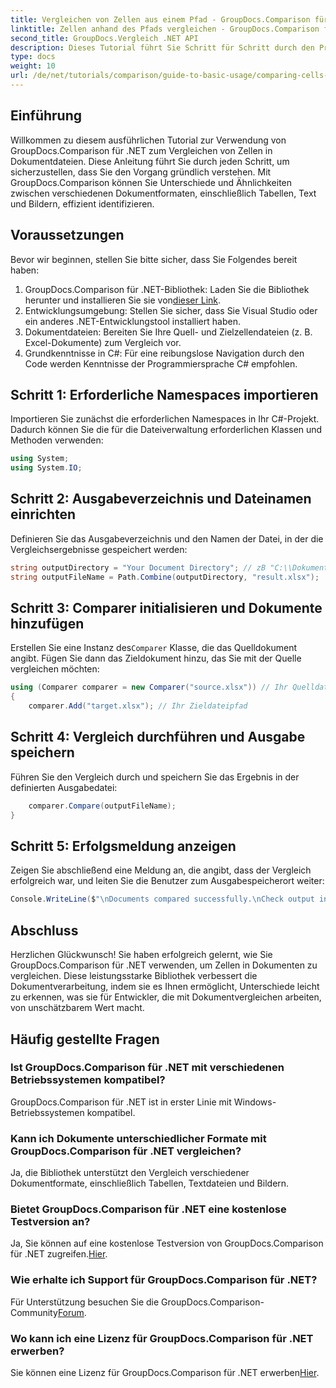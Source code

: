 ```yaml
---
title: Vergleichen von Zellen aus einem Pfad - GroupDocs.Comparison für .NET
linktitle: Zellen anhand des Pfads vergleichen - GroupDocs.Comparison für .NET
second_title: GroupDocs.Vergleich .NET API
description: Dieses Tutorial führt Sie Schritt für Schritt durch den Prozess des Vergleichens von Excel-Zelleninhalten und ermöglicht Entwicklern, Unterschiede und Ähnlichkeiten zwischen Dokumenten effizient zu erkennen.
type: docs
weight: 10
url: /de/net/tutorials/comparison/guide-to-basic-usage/comparing-cells-from-path/
---
```

## Einführung

Willkommen zu diesem ausführlichen Tutorial zur Verwendung von GroupDocs.Comparison für .NET zum Vergleichen von Zellen in Dokumentdateien. Diese Anleitung führt Sie durch jeden Schritt, um sicherzustellen, dass Sie den Vorgang gründlich verstehen. Mit GroupDocs.Comparison können Sie Unterschiede und Ähnlichkeiten zwischen verschiedenen Dokumentformaten, einschließlich Tabellen, Text und Bildern, effizient identifizieren.

## Voraussetzungen

Bevor wir beginnen, stellen Sie bitte sicher, dass Sie Folgendes bereit haben:

1.  GroupDocs.Comparison für .NET-Bibliothek: Laden Sie die Bibliothek herunter und installieren Sie sie von[dieser Link](https://releases.groupdocs.com/comparison/net/).
2. Entwicklungsumgebung: Stellen Sie sicher, dass Sie Visual Studio oder ein anderes .NET-Entwicklungstool installiert haben.
3. Dokumentdateien: Bereiten Sie Ihre Quell- und Zielzellendateien (z. B. Excel-Dokumente) zum Vergleich vor.
4. Grundkenntnisse in C#: Für eine reibungslose Navigation durch den Code werden Kenntnisse der Programmiersprache C# empfohlen.

## Schritt 1: Erforderliche Namespaces importieren

Importieren Sie zunächst die erforderlichen Namespaces in Ihr C#-Projekt. Dadurch können Sie die für die Dateiverwaltung erforderlichen Klassen und Methoden verwenden:

```csharp
using System;
using System.IO;
```

## Schritt 2: Ausgabeverzeichnis und Dateinamen einrichten

Definieren Sie das Ausgabeverzeichnis und den Namen der Datei, in der die Vergleichsergebnisse gespeichert werden:

```csharp
string outputDirectory = "Your Document Directory"; // zB "C:\\Dokumente"
string outputFileName = Path.Combine(outputDirectory, "result.xlsx");
```

## Schritt 3: Comparer initialisieren und Dokumente hinzufügen

 Erstellen Sie eine Instanz des`Comparer` Klasse, die das Quelldokument angibt. Fügen Sie dann das Zieldokument hinzu, das Sie mit der Quelle vergleichen möchten:

```csharp
using (Comparer comparer = new Comparer("source.xlsx")) // Ihr Quelldateipfad
{
    comparer.Add("target.xlsx"); // Ihr Zieldateipfad
```

## Schritt 4: Vergleich durchführen und Ausgabe speichern

Führen Sie den Vergleich durch und speichern Sie das Ergebnis in der definierten Ausgabedatei:

```csharp
    comparer.Compare(outputFileName);
}
```

## Schritt 5: Erfolgsmeldung anzeigen

Zeigen Sie abschließend eine Meldung an, die angibt, dass der Vergleich erfolgreich war, und leiten Sie die Benutzer zum Ausgabespeicherort weiter:

```csharp
Console.WriteLine($"\nDocuments compared successfully.\nCheck output in {outputDirectory}.");
```

## Abschluss

Herzlichen Glückwunsch! Sie haben erfolgreich gelernt, wie Sie GroupDocs.Comparison für .NET verwenden, um Zellen in Dokumenten zu vergleichen. Diese leistungsstarke Bibliothek verbessert die Dokumentverarbeitung, indem sie es Ihnen ermöglicht, Unterschiede leicht zu erkennen, was sie für Entwickler, die mit Dokumentvergleichen arbeiten, von unschätzbarem Wert macht.

## Häufig gestellte Fragen

### Ist GroupDocs.Comparison für .NET mit verschiedenen Betriebssystemen kompatibel?

GroupDocs.Comparison für .NET ist in erster Linie mit Windows-Betriebssystemen kompatibel.

### Kann ich Dokumente unterschiedlicher Formate mit GroupDocs.Comparison für .NET vergleichen?

Ja, die Bibliothek unterstützt den Vergleich verschiedener Dokumentformate, einschließlich Tabellen, Textdateien und Bildern.

### Bietet GroupDocs.Comparison für .NET eine kostenlose Testversion an?

 Ja, Sie können auf eine kostenlose Testversion von GroupDocs.Comparison für .NET zugreifen.[Hier](https://releases.groupdocs.com/).

### Wie erhalte ich Support für GroupDocs.Comparison für .NET?

Für Unterstützung besuchen Sie die GroupDocs.Comparison-Community[Forum](https://forum.groupdocs.com/c/comparison/12).

### Wo kann ich eine Lizenz für GroupDocs.Comparison für .NET erwerben?

 Sie können eine Lizenz für GroupDocs.Comparison für .NET erwerben[Hier](https://purchase.groupdocs.com/buy).